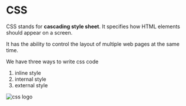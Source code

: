 # CSS
 CSS stands for **cascading style sheet**. 
 It specifies how HTML elements should appear on a screen.

 It has the ability to control the layout of multiple web pages at the same time.

 We have three ways to write css code
1. inline style
2. internal style
3. external style 

![css logo](https://dyncode.co.za/wp-content/uploads/html-css.jpg)